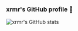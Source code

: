 ### xrmr's GitHub profile 👻

![xrmr's GitHub stats](https://github-readme-stats.vercel.app/api?username=xrmr&show_icons=true&title_color=fff&icon_color=79ff97&text_color=9f9f9f&bg_color=151515)
